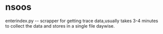 # nsoos

enterindex.py -- scrapper for getting trace data,usually takes 3-4 minutes to collect the data and stores in a single file daywise.

